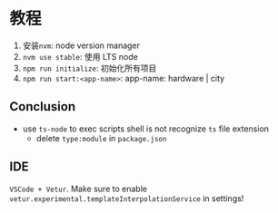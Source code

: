 # 教程

1. 安装`nvm`: node version manager
2. `nvm use stable`: 使用 LTS node
3. `npm run initialize`: 初始化所有项目
4. `npm run start:<app-name>`: app-name: hardware | city

## Conclusion

- use `ts-node` to exec scripts shell is not recognize `ts` file extension
  - delete `type:module` in `package.json`


## IDE

`VSCode + Vetur`. Make sure to enable `vetur.experimental.templateInterpolationService` in settings!